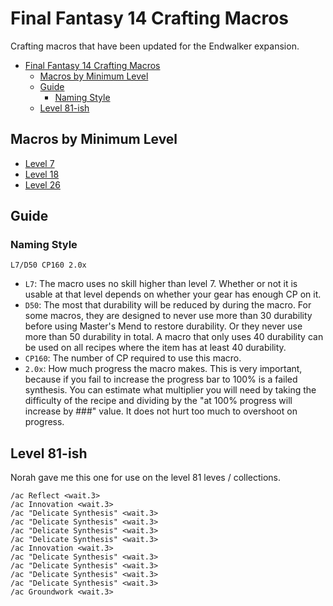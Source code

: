 # Final Fantasy 14 Crafting Macros

Crafting macros that have been updated for the Endwalker expansion.


- [Final Fantasy 14 Crafting Macros](#final-fantasy-14-crafting-macros)
  - [Macros by Minimum Level](#macros-by-minimum-level)
  - [Guide](#guide)
    - [Naming Style](#naming-style)
  - [Level 81-ish](#level-81-ish)

## Macros by Minimum Level

- [Level 7](Level7CraftingMacros.md)
- [Level 18](Level18CraftingMacros.md)
- [Level 26](Level26CraftingMacros.md)

## Guide

### Naming Style

`L7/D50 CP160 2.0x`

- `L7`: The macro uses no skill higher than level 7.  Whether or not it is usable at that level depends on whether your gear has enough CP on it.
- `D50`: The most that durability will be reduced by during the macro.  For some macros, they are designed to never use more than 30 durability before using Master's Mend to restore durability.  Or they never use more than 50 durability in total.  A macro that only uses 40 durability can be used on all recipes where the item has at least 40 durability.
- `CP160`: The number of CP required to use this macro.  
- `2.0x`: How much progress the macro makes.  This is very important, because if you fail to increase the progress bar to 100% is a failed synthesis.  You can estimate what multiplier you will need by taking the difficulty of the recipe and dividing by the "at 100% progress will increase by ###" value. It does not hurt too much to overshoot on progress.

## Level 81-ish

Norah gave me this one for use on the level 81 leves / collections.

```
/ac Reflect <wait.3>
/ac Innovation <wait.3>
/ac "Delicate Synthesis" <wait.3>
/ac "Delicate Synthesis" <wait.3>
/ac "Delicate Synthesis" <wait.3>
/ac "Delicate Synthesis" <wait.3>
/ac Innovation <wait.3>
/ac "Delicate Synthesis" <wait.3>
/ac "Delicate Synthesis" <wait.3>
/ac "Delicate Synthesis" <wait.3>
/ac "Delicate Synthesis" <wait.3>
/ac Groundwork <wait.3>
```
